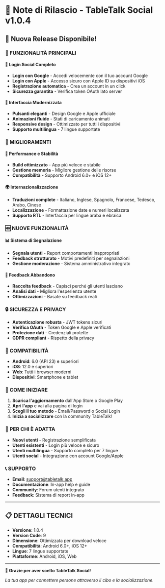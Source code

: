 # 📱 Note di Rilascio - TableTalk Social v1.0.4

## 🎉 Nuova Release Disponibile!

### 🚀 **FUNZIONALITÀ PRINCIPALI**

#### **🔐 Login Social Completo**
- **Login con Google** - Accedi velocemente con il tuo account Google
- **Login con Apple** - Accesso sicuro con Apple ID su dispositivi iOS
- **Registrazione automatica** - Crea un account in un click
- **Sicurezza garantita** - Verifica token OAuth lato server

#### **🎨 Interfaccia Modernizzata**
- **Pulsanti eleganti** - Design Google e Apple ufficiale
- **Animazioni fluide** - Stati di caricamento animati
- **Responsive design** - Ottimizzato per tutti i dispositivi
- **Supporto multilingua** - 7 lingue supportate

### 🌟 **MIGLIORAMENTI**

#### **🔧 Performance e Stabilità**
- **Build ottimizzato** - App più veloce e stabile
- **Gestione memoria** - Migliore gestione delle risorse
- **Compatibilità** - Supporto Android 6.0+ e iOS 12+

#### **🌍 Internazionalizzazione**
- **Traduzioni complete** - Italiano, Inglese, Spagnolo, Francese, Tedesco, Arabo, Cinese
- **Localizzazione** - Formattazione date e numeri localizzata
- **Supporto RTL** - Interfaccia per lingue araba e ebraica

### 🆕 **NUOVE FUNZIONALITÀ**

#### **📊 Sistema di Segnalazione**
- **Segnala utenti** - Report comportamenti inappropriati
- **Feedback strutturato** - Motivi predefiniti per segnalazioni
- **Gestione moderazione** - Sistema amministrativo integrato

#### **💬 Feedback Abbandono**
- **Raccolta feedback** - Capisci perché gli utenti lasciano
- **Analisi dati** - Migliora l'esperienza utente
- **Ottimizzazioni** - Basate su feedback reali

### 🔒 **SICUREZZA E PRIVACY**

- **Autenticazione robusta** - JWT tokens sicuri
- **Verifica OAuth** - Token Google e Apple verificati
- **Protezione dati** - Credenziali protette
- **GDPR compliant** - Rispetto della privacy

### 📱 **COMPATIBILITÀ**

- **Android**: 6.0 (API 23) e superiori
- **iOS**: 12.0 e superiori
- **Web**: Tutti i browser moderni
- **Dispositivi**: Smartphone e tablet

### 🚀 **COME INIZIARE**

1. **Scarica l'aggiornamento** dall'App Store o Google Play
2. **Apri l'app** e vai alla pagina di login
3. **Scegli il tuo metodo** - Email/Password o Social Login
4. **Inizia a socializzare** con la community TableTalk!

### 🎯 **PER CHI È ADATTA**

- **Nuovi utenti** - Registrazione semplificata
- **Utenti esistenti** - Login più veloce e sicuro
- **Utenti multilingua** - Supporto completo per 7 lingue
- **Utenti social** - Integrazione con account Google/Apple

### 📞 **SUPPORTO**

- **Email**: support@tabletalk.app
- **Documentazione**: In-app help e guide
- **Community**: Forum utenti integrato
- **Feedback**: Sistema di report in-app

---

## 📋 **DETTAGLI TECNICI**

- **Versione**: 1.0.4
- **Version Code**: 9
- **Dimensione**: Ottimizzata per download veloce
- **Compatibilità**: Android 6.0+, iOS 12+
- **Lingue**: 7 lingue supportate
- **Piattaforme**: Android, iOS, Web

---

**🎉 Grazie per aver scelto TableTalk Social!**

*La tua app per connettere persone attraverso il cibo e la socializzazione.*
